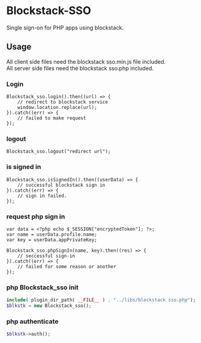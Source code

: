 # Blockstack-SSO
Single sign-on for PHP apps using blockstack.

## Usage
All client side files need the blockstack sso.min.js file included.<br />
All server side files need the blockstack sso.php included.

### Login
```JS
Blockstack_sso.login().then((url) => {
	// redirect to blockstack service
	window.location.replace(url);
}).catch((err) => {
	// failed to make request
});
```

### logout
```JS
Blockstack_sso.logout("redirect url");
```

### is signed in
```JS
Blockstack_sso.isSignedIn().then((userData) => {
	// successful blockstack sign in
}).catch((err) => {
	// sign in failed.
});
```

### request php sign in
```JS
var data = <?php echo $_SESSION["encryptedToken"]; ?>;
var name = userData.profile.name;
var key = userData.appPrivateKey;

Blockstack_sso.phpSignIn(name, key).then((res) => {
	// seccessful sign-in
}).catch((err) => {
	// failed for some reason or another
});
```

### php Blockstack_sso init
```PHP
include( plugin_dir_path( __FILE__ ) . "../libs/blockstack sso.php");
$blkstk = new Blockstack_sso();
```

### php authenticate
```PHP
$blkstk->auth();
```
